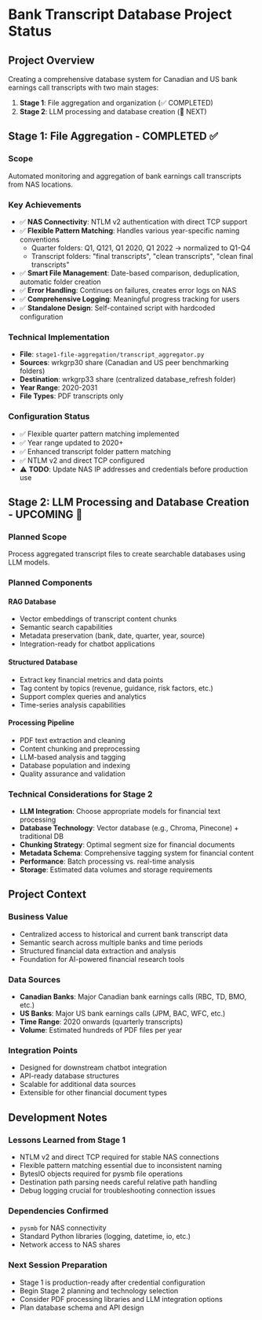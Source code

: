 # Bank Transcript Database Project Status

## Project Overview
Creating a comprehensive database system for Canadian and US bank earnings call transcripts with two main stages:

1. **Stage 1**: File aggregation and organization (✅ COMPLETED)
2. **Stage 2**: LLM processing and database creation (🔄 NEXT)

## Stage 1: File Aggregation - COMPLETED ✅

### Scope
Automated monitoring and aggregation of bank earnings call transcripts from NAS locations.

### Key Achievements
- ✅ **NAS Connectivity**: NTLM v2 authentication with direct TCP support
- ✅ **Flexible Pattern Matching**: Handles various year-specific naming conventions
  - Quarter folders: Q1, Q121, Q1 2020, Q1 2022 → normalized to Q1-Q4
  - Transcript folders: "final transcripts", "clean transcripts", "clean final transcripts"
- ✅ **Smart File Management**: Date-based comparison, deduplication, automatic folder creation
- ✅ **Error Handling**: Continues on failures, creates error logs on NAS
- ✅ **Comprehensive Logging**: Meaningful progress tracking for users
- ✅ **Standalone Design**: Self-contained script with hardcoded configuration

### Technical Implementation
- **File**: `stage1-file-aggregation/transcript_aggregator.py`
- **Sources**: wrkgrp30 share (Canadian and US peer benchmarking folders)
- **Destination**: wrkgrp33 share (centralized database_refresh folder)
- **Year Range**: 2020-2031
- **File Types**: PDF transcripts only

### Configuration Status
- ✅ Flexible quarter pattern matching implemented
- ✅ Year range updated to 2020+
- ✅ Enhanced transcript folder pattern matching
- ✅ NTLM v2 and direct TCP configured
- ⚠️ **TODO**: Update NAS IP addresses and credentials before production use

## Stage 2: LLM Processing and Database Creation - UPCOMING 🔄

### Planned Scope
Process aggregated transcript files to create searchable databases using LLM models.

### Planned Components

#### RAG Database
- Vector embeddings of transcript content chunks
- Semantic search capabilities
- Metadata preservation (bank, date, quarter, year, source)
- Integration-ready for chatbot applications

#### Structured Database
- Extract key financial metrics and data points
- Tag content by topics (revenue, guidance, risk factors, etc.)
- Support complex queries and analytics
- Time-series analysis capabilities

#### Processing Pipeline
- PDF text extraction and cleaning
- Content chunking and preprocessing
- LLM-based analysis and tagging
- Database population and indexing
- Quality assurance and validation

### Technical Considerations for Stage 2
- **LLM Integration**: Choose appropriate models for financial text processing
- **Database Technology**: Vector database (e.g., Chroma, Pinecone) + traditional DB
- **Chunking Strategy**: Optimal segment size for financial documents
- **Metadata Schema**: Comprehensive tagging system for financial content
- **Performance**: Batch processing vs. real-time analysis
- **Storage**: Estimated data volumes and storage requirements

## Project Context

### Business Value
- Centralized access to historical and current bank transcript data
- Semantic search across multiple banks and time periods
- Structured financial data extraction and analysis
- Foundation for AI-powered financial research tools

### Data Sources
- **Canadian Banks**: Major Canadian bank earnings calls (RBC, TD, BMO, etc.)
- **US Banks**: Major US bank earnings calls (JPM, BAC, WFC, etc.)
- **Time Range**: 2020 onwards (quarterly transcripts)
- **Volume**: Estimated hundreds of PDF files per year

### Integration Points
- Designed for downstream chatbot integration
- API-ready database structures
- Scalable for additional data sources
- Extensible for other financial document types

## Development Notes

### Lessons Learned from Stage 1
- NTLM v2 and direct TCP required for stable NAS connections
- Flexible pattern matching essential due to inconsistent naming
- BytesIO objects required for pysmb file operations
- Destination path parsing needs careful relative path handling
- Debug logging crucial for troubleshooting connection issues

### Dependencies Confirmed
- `pysmb` for NAS connectivity
- Standard Python libraries (logging, datetime, io, etc.)
- Network access to NAS shares

### Next Session Preparation
- Stage 1 is production-ready after credential configuration
- Begin Stage 2 planning and technology selection
- Consider PDF processing libraries and LLM integration options
- Plan database schema and API design